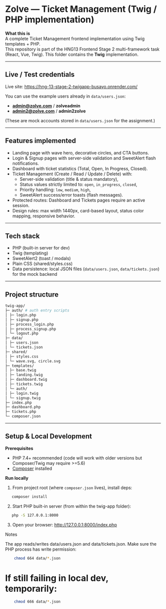 # Zolve — Ticket Management (Twig / PHP implementation)

**What this is**  
A complete Ticket Management frontend implementation using Twig templates + PHP.  
This repository is part of the HNG13 Frontend Stage 2 multi-framework task (React, Vue, Twig). This folder contains the **Twig** implementation.

---

## Live / Test credentials
Live site: https://hng-13-stage-2-twigapp-busayo.onrender.com/

You can use the example users already in `data/users.json`:

- **admin@zolve.com** / **zolveadmin**  
- **admin2@zolve.com** / **admin2zolve**

(These are mock accounts stored in `data/users.json` for the assignment.)

---

## Features implemented
- Landing page with wave hero, decorative circles, and CTA buttons.
- Login & Signup pages with server-side validation and SweetAlert flash notifications.
- Dashboard with ticket statistics (Total, Open, In Progress, Closed).
- Ticket Management (Create / Read / Update / Delete) with:
  - Server-side validation (title & status mandatory),
  - Status values strictly limited to: `open`, `in_progress`, `closed`,
  - Priority handling: `low`, `medium`, `high`,
  - SweetAlert success/error toasts (flash messages).
- Protected routes: Dashboard and Tickets pages require an active session.
- Design rules: max width 1440px, card-based layout, status color mapping, responsive behavior.

---

## Tech stack
- PHP (built-in server for dev)
- Twig (templating)
- SweetAlert2 (toast / modals)
- Plain CSS (shared/styles.css)
- Data persistence: local JSON files (`data/users.json`, `data/tickets.json`) for the mock backend

---

## Project structure
```bash
twig-app/
├─ auth/ # auth entry scripts
│ ├─ login.php
│ ├─ signup.php
│ ├─ process_login.php
│ ├─ process_signup.php
│ └─ logout.php
├─ data/
│ ├─ users.json
│ └─ tickets.json
├─ shared/
│ ├─ styles.css
│ └─ wave.svg, circle.svg
├─ templates/
│ ├─ base.twig
│ ├─ landing.twig
│ ├─ dashboard.twig
│ ├─ tickets.twig
│ └─ auth/
│ ├─ login.twig
│ └─ signup.twig
├─ index.php
├─ dashboard.php
├─ tickets.php
└─ composer.json
```
---

## Setup & Local Development

**Prerequisites**
- PHP 7.4+ recommended (code will work with older versions but Composer/Twig may require >=5.6)
- [Composer](https://getcomposer.org/) installed

**Run locally**
1. From project root (where `composer.json` lives), install deps:
```bash
   composer install
```
2. Start PHP built-in server (from within the twig-app folder):
 ```bash
    php -S 127.0.0.1:8000
```
3. Open your browser: http://127.0.0.1:8000/index.php

Notes

The app reads/writes data/users.json and data/tickets.json. Make sure the PHP process has write permission:
```bash
    chmod 664 data/*.json
```
# If still failing in local dev, temporarily:
```bash
    chmod 666 data/*.json
```
